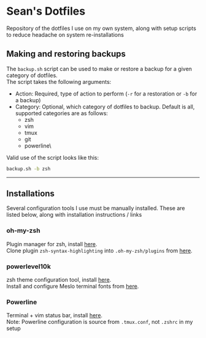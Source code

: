 # Sean's Dotfiles

Repository of the dotfiles I use on my own system, along with setup scripts to reduce headache on system re-installations

## Making and restoring backups
The `backup.sh` script can be used to make or restore a backup for a given category of dotfiles.\
The script takes the following arguments:
- Action: Required, type of action to perform (`-r` for a restoration or `-b` for a backup)
- Category: Optional, which category of dotfiles to backup. Default is all, supported categories are as follows:
  - zsh
  - vim
  - tmux
  - git
  - powerline\

Valid use of the script looks like this:
```bash
backup.sh -b zsh
```
---

## Installations
Several configuration tools I use must be manually installed. These are listed below, along with installation instructions / links

### oh-my-zsh
Plugin manager for zsh, install [here](https://ohmyz.sh/#install).\
Clone plugin `zsh-syntax-highlighting` into `.oh-my-zsh/plugins` from [here](https://github.com/zsh-users/zsh-syntax-highlighting/blob/master/INSTALL.md).

### powerlevel10k
zsh theme configuration tool, install [here](https://github.com/romkatv/powerlevel10k#oh-my-zsh=).\
Install and configure Meslo terminal fonts from [here](https://github.com/romkatv/powerlevel10k/blob/master/font.md).

### Powerline
Terminal + vim status bar, install [here](https://powerline.readthedocs.io/en/master/installation/linux.html).\
Note: Powerline configuration is source from `.tmux.conf`, not `.zshrc` in my setup
